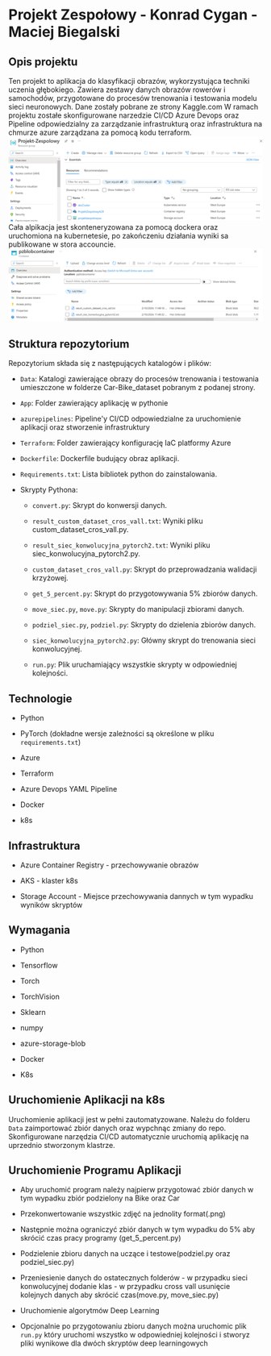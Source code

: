 # Projekt Zespołowy - Konrad Cygan - Maciej Biegalski

 

## Opis projektu

 

Ten projekt to aplikacja do klasyfikacji obrazów, wykorzystująca techniki uczenia głębokiego. Zawiera zestawy danych obrazów rowerów i samochodów, przygotowane do procesów trenowania i testowania modelu sieci neuronowych. Dane zostały pobrane ze strony Kaggle.com
W ramach projektu zostałe skonfigurowane narzedzie CI/CD Azure Devops oraz Pipeline odpowiedzialny za zarządzanie infrastrukturą oraz infrastruktura na chmurze azure zarządzana za pomocą kodu terraform.
![Zasoby Azure](images/zasoby.png)
Cała alpikacja jest skonteneryzowana za pomocą dockera oraz uruchomiona na kubernetesie, po zakończeniu działania wyniki sa publikowane w stora accouncie.
![wyniki](images/wyniki.png)


 

## Struktura repozytorium

 

Repozytorium składa się z następujących katalogów i plików:

 

- `Data`: Katalogi zawierające obrazy do procesów trenowania i testowania umieszczone w folderze Car-Bike_dataset pobranym z podanej strony.

- `App`:  Folder zawierający aplikację w pythonie

- `azurepipelines`: Pipeline'y CI/CD odpowiedzialne za uruchomienie aplikacji oraz stworzenie infrastruktury

- `Terraform`: Folder zawierający konfigurację IaC platformy Azure

- `Dockerfile`: Dockerfile budujący obraz aplikacji.

- `Requirements.txt`: Lista bibliotek python do zainstalowania.

- Skrypty Pythona:

  - `convert.py`: Skrypt do konwersji danych.

  - `result_custom_dataset_cros_vall.txt`: Wyniki pliku custom_dataset_cros_vall.py.

  - `result_siec_konwolucyjna_pytorch2.txt`: Wyniki pliku siec_konwolucyjna_pytorch2.py.

  - `custom_dataset_cros_vall.py`: Skrypt do przeprowadzania walidacji krzyżowej.

  - `get_5_percent.py`: Skrypt do przygotowywania 5% zbiorów danych.

  - `move_siec.py`, `move.py`: Skrypty do manipulacji zbiorami danych.

  - `podziel_siec.py`, `podziel.py`: Skrypty do dzielenia zbiorów danych.

  - `siec_konwolucyjna_pytorch2.py`: Główny skrypt do trenowania sieci konwolucyjnej.

  - `run.py`: Plik uruchamiający wszystkie skrypty w odpowiedniej kolejności.

 

## Technologie

 

- Python

- PyTorch (dokładne wersje zależności są określone w pliku `requirements.txt`)

- Azure

- Terraform

- Azure Devops YAML Pipeline

- Docker

- k8s

## Infrastruktura

- Azure Container Registry - przechowywanie obrazów 

- AKS - klaster k8s

- Storage Account - Miejsce przechowywania dannych w tym wypadku wyników skryptów


 

## Wymagania

 

- Python

- Tensorflow

- Torch

- TorchVision

- Sklearn

- numpy

- azure-storage-blob

- Docker

- K8s
 
## Uruchomienie Aplikacji na k8s

Uruchomienie aplikacji jest w pełni zautomatyzowane. Należu do folderu  `Data` zaimportować zbiór danych oraz wypchnąc zmiany do repo. 
Skonfigurowane narzędzia CI/CD automatycznie uruchomią aplikację na uprzednio stworzonym klastrze.


## Uruchomienie Programu Aplikacji

 

- Aby uruchomić program należy najpierw przygotować zbiór danych w tym wypadku zbiór podzielony na Bike oraz Car

- Przekonwertowanie wszystkic zdjęć na jednolity format(.png)

- Następnie można ograniczyć zbiór danych w tym wypadku do 5% aby skrócić czas pracy programy (get_5_percent.py)

- Podzielenie zbioru danych na uczące i testowe(podziel.py oraz podziel_siec.py)

- Przeniesienie danych do ostatecznych folderów - w przypadku sieci konwolucyjnej dodanie klas - w przypadku cross vall usunięcie kolejnych danych aby skrócić czas(move.py, move_siec.py)

- Uruchomienie algorytmów Deep Learning

- Opcjonalnie po przygotowaniu zbioru danych można uruchomic plik `run.py` który uruchomi wszystko w odpowiedniej kolejności i stworyz pliki wynikowe dla dwóch skryptów deep learningowych

 


